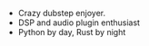 - Crazy dubstep enjoyer.
- DSP and audio plugin enthusiast
- Python by day, Rust by night

<!---
AquaEBM/AquaEBM is a ✨ special ✨ repository because its `README.md` (this file) appears on your GitHub profile.
You can click the Preview link to take a look at your changes.
--->
